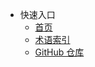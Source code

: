 * 快速入口
  * [首页](#/README_wiki)
  * [术语索引](index.md)
  * [GitHub 仓库](https://github.com/kuliantnt/plurality_wiki)
